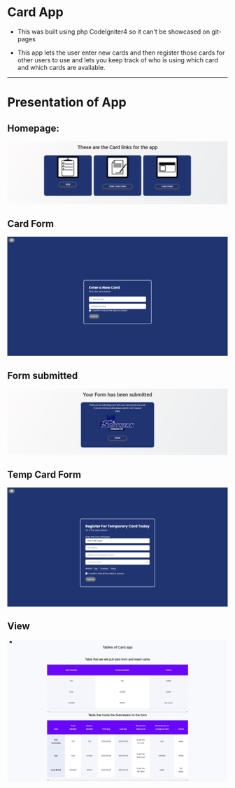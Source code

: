 # Card App

- This was built using php CodeIgniter4 so it can't be showcased on git-pages

- This app lets the user enter new cards and then register those cards for other users to use and lets you keep track of who is using which card and which cards are available.
---

# Presentation of App

## Homepage:
![This is the homepage](Presentation/Home.png)

## Card Form
![This is the form to enter new cards into the system](Presentation/Card%20Form.png)

## Form submitted
![This Form has been submitted succesfully](Presentation/Confirmation.png)

## Temp Card Form
![This is the form to take out a card for the user to use](Presentation/Temporary%20Card%20Form.png)

## View
![This is to view the all the cards status and see the users using which card](Presentation/View%20Cards.png)